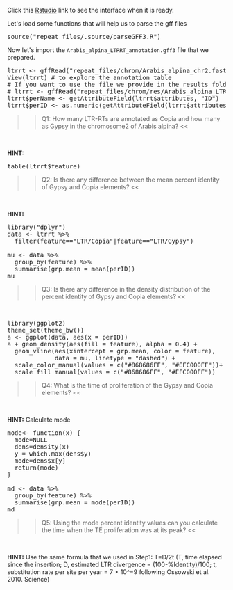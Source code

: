 Click this [Rstudio](https://[[HOST_SUBDOMAIN]]-8787-[[KATACODA_HOST]].environments.katacoda.com/) link to see the interface when it is ready. 

Let's load some functions that will help us to parse the gff files

<pre class="file" data-target="clipboard">
source("repeat_files/.source/parseGFF3.R")
</pre>

Now let's import the `Arabis_alpina_LTRRT_annotation.gff3` file that we prepared.

<pre class="file" data-target="clipboard">
ltrrt <- gffRead("repeat_files/chrom/Arabis_alpina_chr2.fasta.mod.EDTA.raw/Arabis_alpina_LTRRT_annotation.gff3")
View(ltrrt) # to explore the annotation table
# If you want to use the file we provide in the results folder, run:
# ltrrt <- gffRead("repeat_files/chrom/res/Arabis_alpina_LTRRT_annotation.gff3")
ltrrt$perName <- getAttributeField(ltrrt$attributes, "ID")
ltrrt$perID <- as.numeric(getAttributeField(ltrrt$attributes, "ltr_identity"))*100
</pre>


>>Q1: How many LTR-RTs are annotated as Copia and how many as Gypsy in the chromosome2 of Arabis alpina? <<

<br/>

**HINT:**
<pre class="file" data-target="clipboard">
table(ltrrt$feature)
</pre>

>>Q2: Is there any difference between the mean percent identity of Gypsy and Copia elements? <<

<br/>

**HINT:**
<pre class="file" data-target="clipboard">
library("dplyr")
data <- ltrrt %>%
  filter(feature=="LTR/Copia"|feature=="LTR/Gypsy")

mu <- data %>% 
  group_by(feature) %>%
  summarise(grp.mean = mean(perID))
mu
</pre>

>>Q3: Is there any difference in the density distribution of the percent identity of Gypsy and Copia elements? <<

<br/>

<pre class="file" data-target="clipboard">
library(ggplot2)
theme_set(theme_bw())
a <- ggplot(data, aes(x = perID))
a + geom_density(aes(fill = feature), alpha = 0.4) +
  geom_vline(aes(xintercept = grp.mean, color = feature),
             data = mu, linetype = "dashed") +
  scale_color_manual(values = c("#868686FF", "#EFC000FF"))+
  scale_fill_manual(values = c("#868686FF", "#EFC000FF"))
</pre>

>>Q4: What is the time of proliferation of the Gypsy and Copia elements? <<

<br/>

**HINT:** Calculate mode
<pre class="file" data-target="clipboard">
mode<- function(x) {
  mode=NULL
  dens=density(x)
  y = which.max(dens$y)
  mode=dens$x[y]
  return(mode)
}

md <- data %>% 
  group_by(feature) %>%
  summarise(grp.mean = mode(perID))
md
</pre>

>>Q5: Using the mode percent identity values can you calculate the time when the TE proliferation was at its peak? <<

<br/>

**HINT:** Use the same formula that we used in Step1: T=D/2t (T, time elapsed since the insertion; D, estimated LTR divergence = (100-%Identity)/100; t,  substitution rate per site per year = 7 × 10^−9 following Ossowski et al. 2010. Science)
